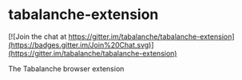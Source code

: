 # tabalanche-extension

[![Join the chat at https://gitter.im/tabalanche/tabalanche-extension](https://badges.gitter.im/Join%20Chat.svg)](https://gitter.im/tabalanche/tabalanche-extension)

The Tabalanche browser extension
